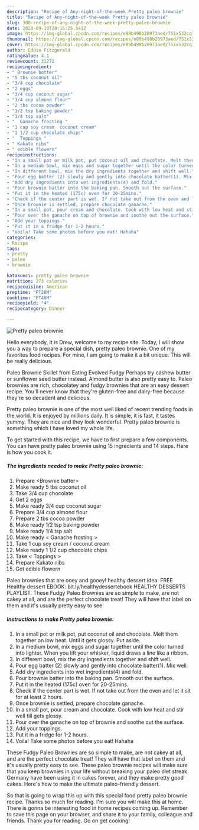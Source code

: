 ```yaml
---
description: "Recipe of Any-night-of-the-week Pretty paleo brownie"
title: "Recipe of Any-night-of-the-week Pretty paleo brownie"
slug: 300-recipe-of-any-night-of-the-week-pretty-paleo-brownie
date: 2020-09-10T20:16:25.541Z
image: https://img-global.cpcdn.com/recipes/e89b498b20973aed/751x532cq70/pretty-paleo-brownie-recipe-main-photo.jpg
thumbnail: https://img-global.cpcdn.com/recipes/e89b498b20973aed/751x532cq70/pretty-paleo-brownie-recipe-main-photo.jpg
cover: https://img-global.cpcdn.com/recipes/e89b498b20973aed/751x532cq70/pretty-paleo-brownie-recipe-main-photo.jpg
author: Eddie Fitzgerald
ratingvalue: 4.1
reviewcount: 31272
recipeingredient:
- " Brownie batter"
- "5 tbs coconut oil"
- "3/4 cup chocolate"
- "2 eggs"
- "3/4 cup coconut sugar"
- "3/4 cup almond flour"
- "2 tbs cocoa powder"
- "1/2 tsp baking powder"
- "1/4 tsp salt"
- "  Ganache frosting "
- "1 cup soy cream  coconut cream"
- "1 1/2 cup chocolate chips"
- "  Toppings "
- " Kakato nibs"
- " edible flowern"
recipeinstructions:
- "In a small pot or milk pot, put coconut oil and chocolate. Melt them together on low heat. Until it gets glossy. Put aside."
- "In a medium bowl, mix eggs and sugar together until the color turned into lighter. When you lift your whisker, liquid draws a line like a ribbon."
- "In different bowl, mix the dry ingredients together and shift well."
- "Pour egg batter (2) slowly and gently into chocolate batter(1). Mix well."
- "Add dry ingredients into wet ingredients(4) and fold."
- "Pour brownie batter into the baking pan. Smooth out the surface."
- "Put it in the heated (175c) oven for 20-25mins."
- "Check if the center part is wet. If not take out from the oven and let it sit for at least 2 hours."
- "Once brownie is settled, prepare chocolate ganache."
- "In a small pot, pour cream and chocolate. Cook with low heat and stir well till gets glossy."
- "Pour over the ganache on top of brownie and soothe out the surface."
- "Add your toppings."
- "Put it in a fridge for 1-2 hours."
- "Voila! Take some photos before you eat! Hahaha"
categories:
- Recipe
tags:
- pretty
- paleo
- brownie

katakunci: pretty paleo brownie 
nutrition: 273 calories
recipecuisine: American
preptime: "PT28M"
cooktime: "PT48M"
recipeyield: "4"
recipecategory: Dinner

---
```



![Pretty paleo brownie](https://img-global.cpcdn.com/recipes/e89b498b20973aed/751x532cq70/pretty-paleo-brownie-recipe-main-photo.jpg)

Hello everybody, it is Drew, welcome to my recipe site. Today, I will show you a way to prepare a special dish, pretty paleo brownie. One of my favorites food recipes. For mine, I am going to make it a bit unique. This will be really delicious.

Paleo Brownie Skillet from Eating Evolved Fudgy Perhaps try cashew butter or sunflower seed butter instead. Almond butter is also pretty easy to. Paleo brownies are rich, chocolatey and fudgy brownies that are an easy dessert recipe. You&#39;ll never know that they&#39;re gluten-free and dairy-free because they&#39;re so decadent and delicious.

Pretty paleo brownie is one of the most well liked of recent trending foods in the world. It is enjoyed by millions daily. It is simple, it is fast, it tastes yummy. They are nice and they look wonderful. Pretty paleo brownie is something which I have loved my whole life.


To get started with this recipe, we have to first prepare a few components. You can have pretty paleo brownie using 15 ingredients and 14 steps. Here is how you cook it.

<!--inarticleads1-->

##### The ingredients needed to make Pretty paleo brownie:

1. Prepare  &lt;Brownie batter&gt;
1. Make ready 5 tbs coconut oil
1. Take 3/4 cup chocolate
1. Get 2 eggs
1. Make ready 3/4 cup coconut sugar
1. Prepare 3/4 cup almond flour
1. Prepare 2 tbs cocoa powder
1. Make ready 1/2 tsp baking powder
1. Make ready 1/4 tsp salt
1. Make ready  &lt; Ganache frosting &gt;
1. Take 1 cup soy cream / coconut cream
1. Make ready 1 1/2 cup chocolate chips
1. Take  &lt; Toppings &gt;
1. Prepare  Kakato nibs
1. Get  edible flowern


Paleo brownies that are ooey and gooey! healthy dessert idea. FREE Healthy dessert EBOOK: bit.ly/healthydessertebook HEALTHY DESSERTS PLAYLIST. These Fudgy Paleo Brownies are so simple to make, are not cakey at all, and are the perfect chocolate treat! They will have that label on them and it&#39;s usually pretty easy to see. 

<!--inarticleads2-->

##### Instructions to make Pretty paleo brownie:

1. In a small pot or milk pot, put coconut oil and chocolate. Melt them together on low heat. Until it gets glossy. Put aside.
1. In a medium bowl, mix eggs and sugar together until the color turned into lighter. When you lift your whisker, liquid draws a line like a ribbon.
1. In different bowl, mix the dry ingredients together and shift well.
1. Pour egg batter (2) slowly and gently into chocolate batter(1). Mix well.
1. Add dry ingredients into wet ingredients(4) and fold.
1. Pour brownie batter into the baking pan. Smooth out the surface.
1. Put it in the heated (175c) oven for 20-25mins.
1. Check if the center part is wet. If not take out from the oven and let it sit for at least 2 hours.
1. Once brownie is settled, prepare chocolate ganache.
1. In a small pot, pour cream and chocolate. Cook with low heat and stir well till gets glossy.
1. Pour over the ganache on top of brownie and soothe out the surface.
1. Add your toppings.
1. Put it in a fridge for 1-2 hours.
1. Voila! Take some photos before you eat! Hahaha


These Fudgy Paleo Brownies are so simple to make, are not cakey at all, and are the perfect chocolate treat! They will have that label on them and it&#39;s usually pretty easy to see. These paleo brownie recipes will make sure that you keep brownies in your life without breaking your paleo diet streak. Germany have been using it in cakes forever, and they make pretty good cakes. Here&#39;s how to make the ultimate paleo-friendly dessert. 

So that is going to wrap this up with this special food pretty paleo brownie recipe. Thanks so much for reading. I'm sure you will make this at home. There is gonna be interesting food in home recipes coming up. Remember to save this page on your browser, and share it to your family, colleague and friends. Thank you for reading. Go on get cooking!
